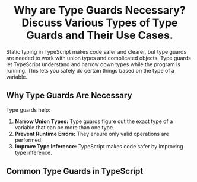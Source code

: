 <center><h1>Why are Type Guards Necessary? <br> Discuss Various Types of Type Guards and Their Use Cases.</h1></center>

Static typing in TypeScript makes code safer and clearer,
but type guards are needed to work with union types and complicated objects. 
Type guards let TypeScript understand and narrow down types while the program is running.
This lets you safely do certain things based on the type of a variable.

## Why Type Guards Are Necessary

Type guards help:
1. **Narrow Union Types:** Type guards figure out the exact type of a variable that can be more than one type.
2. **Prevent Runtime Errors:** They ensure only valid operations are performed.
3. **Improve Type Inference:** TypeScript makes code safer by improving type inference.


## Common Type Guards in TypeScript





